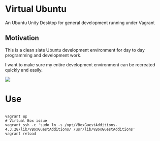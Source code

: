 # Virtual Ubuntu

An Ubuntu Unity Desktop for general development running under Vagrant

## Motivation

This is a clean slate Ubuntu development environment for day to day programming and development work. 

I want to make sure my entire development environment can be recreated quickly and easily.

![](https://github.com/owainlewis/virtual-ubuntu/blob/master/screenshots/preview.png)

# Use

```

vagrant up
# Virtual Box issue 
vagrant ssh -c 'sudo ln -s /opt/VBoxGuestAdditions-4.3.28/lib/VBoxGuestAdditions/ /usr/lib/VBoxGuestAdditions'
vagrant reload
